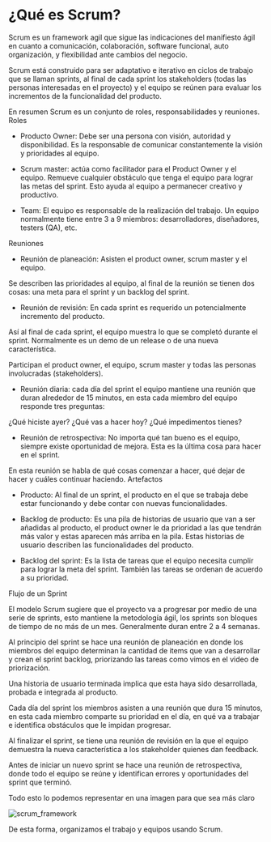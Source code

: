 # ¿Qué es Scrum?

Scrum es un framework agil que sigue las indicaciones del manifiesto ágil en cuanto a comunicación, colaboración, software funcional, auto organización, y flexibilidad ante cambios del negocio.

Scrum está construido para ser adaptativo e iterativo en ciclos de trabajo que se llaman sprints, al final de cada sprint los stakeholders (todas las personas interesadas en el proyecto) y el equipo se reúnen para evaluar los incrementos de la funcionalidad del producto.

En resumen Scrum es un conjunto de roles, responsabilidades y reuniones.
Roles

* Producto Owner: Debe ser una persona con visión, autoridad y disponibilidad. Es la responsable de comunicar constantemente la visión y prioridades al equipo.

* Scrum master: actúa como facilitador para el Product Owner y el equipo. Remueve cualquier obstáculo que tenga el equipo para lograr las metas del sprint. Esto ayuda al equipo a permanecer creativo y productivo.

* Team: El equipo es responsable de la realización del trabajo. Un equipo normalmente tiene entre 3 a 9 miembros: desarrolladores, diseñadores, testers (QA), etc.

Reuniones

* Reunión de planeación: Asisten el product owner, scrum master y el equipo.

Se describen las prioridades al equipo, al final de la reunión se tienen dos cosas: una meta para el sprint y un backlog del sprint.

* Reunión de revisión: En cada sprint es requerido un potencialmente incremento del producto.

Así al final de cada sprint, el equipo muestra lo que se completó durante el sprint. Normalmente es un demo de un release o de una nueva característica.

Participan el product owner, el equipo, scrum master y todas las personas involucradas (stakeholders).

* Reunión diaria: cada día del sprint el equipo mantiene una reunión que duran alrededor de 15 minutos, en esta cada miembro del equipo responde tres preguntas:

¿Qué hiciste ayer?
¿Qué vas a hacer hoy?
¿Qué impedimentos tienes?

* Reunión de retrospectiva: No importa qué tan bueno es el equipo, siempre existe oportunidad de mejora. Esta es la última cosa para hacer en el sprint.

En esta reunión se habla de qué cosas comenzar a hacer, qué dejar de hacer y cuáles continuar haciendo.
Artefactos

* Producto: Al final de un sprint, el producto en el que se trabaja debe estar funcionando y debe contar con nuevas funcionalidades.

* Backlog de producto: Es una pila de historias de usuario que van a ser añadidas al producto, el product owner le da prioridad a las que tendrán más valor y estas aparecen más arriba en la pila. Estas historias de usuario describen las funcionalidades del producto.

* Backlog del sprint: Es la lista de tareas que el equipo necesita cumplir para lograr la meta del sprint. También las tareas se ordenan de acuerdo a su prioridad.

Flujo de un Sprint

El modelo Scrum sugiere que el proyecto va a progresar por medio de una serie de sprints, esto mantiene la metodología ágil, los sprints son bloques de tiempo de no más de un mes. Generalmente duran entre 2 a 4 semanas.

Al principio del sprint se hace una reunión de planeación en donde los miembros del equipo determinan la cantidad de items que van a desarrollar y crean el sprint backlog, priorizando las tareas como vimos en el video de priorización.

Una historia de usuario terminada implica que esta haya sido desarrollada, probada e integrada al producto.

Cada día del sprint los miembros asisten a una reunión que dura 15 minutos, en esta cada miembro comparte su prioridad en el día, en qué va a trabajar e identifica obstáculos que le impidan progresar.

Al finalizar el sprint, se tiene una reunión de revisión en la que el equipo demuestra la nueva característica a los stakeholder quienes dan feedback.

Antes de iniciar un nuevo sprint se hace una reunión de retrospectiva, donde todo el equipo se reúne y identifican errores y oportunidades del sprint que terminó.

Todo esto lo podemos representar en una imagen para que sea más claro

![scrum_framework](scrum_framework.png)

De esta forma, organizamos el trabajo y equipos usando Scrum.